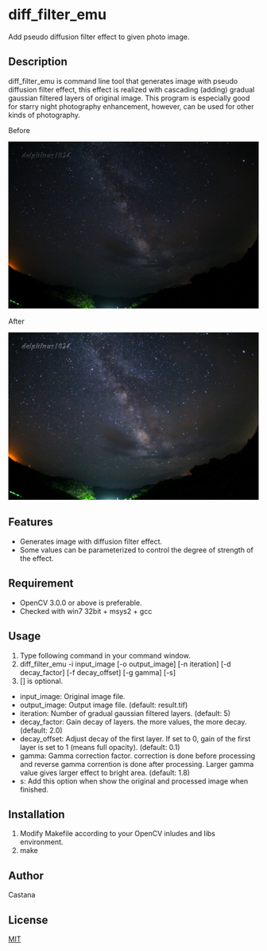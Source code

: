 # diff_filter_emu

Add pseudo diffusion filter effect to given photo image.

## Description

diff_filter_emu is command line tool that generates image with pseudo diffusion filter effect, this effect is realized with cascading (adding) gradual gaussian filtered layers of original image.
This program is especially good for starry night photography enhancement, however, can be used for other kinds of photography.

Before

![Demo](https://raw.githubusercontent.com/delphinus1024/diff_filter_emu/master/before.png)

After

![Demo](https://raw.githubusercontent.com/delphinus1024/diff_filter_emu/master/after.png)

## Features

- Generates image with diffusion filter effect.
- Some values can be parameterized to control the degree of strength of the effect.

## Requirement

- OpenCV 3.0.0 or above is preferable.
- Checked with win7 32bit + msys2 + gcc

## Usage

1. Type following command in your command window.
2. diff_filter_emu -i input_image [-o output_image] [-n iteration] [-d decay_factor] [-f decay_offset] [-g gamma] [-s]
3. [] is optional.

- input_image:    Original image file.
- output_image:   Output image file. (default: result.tif)
- iteration:      Number of gradual gaussian filtered layers. (default: 5)
- decay_factor:   Gain decay of layers. the more values, the more decay. (default: 2.0)
- decay_offset:   Adjust decay of the first layer. If set to 0, gain of the first layer is set to 1 (means full opacity). (default: 0.1)
- gamma:          Gamma correction factor. correction is done before processing and reverse gamma corrention is done after processing.  Larger gamma value gives larger effect to bright area. (default: 1.8)
- s:              Add this option when show the original and processed image when finished.
	
## Installation

1. Modify Makefile according to your OpenCV inludes and libs environment.
2. make

## Author

Castana

## License

[MIT](https://raw.githubusercontent.com/delphinus1024/diff_filter_emu/master/LICENSE.txt)

